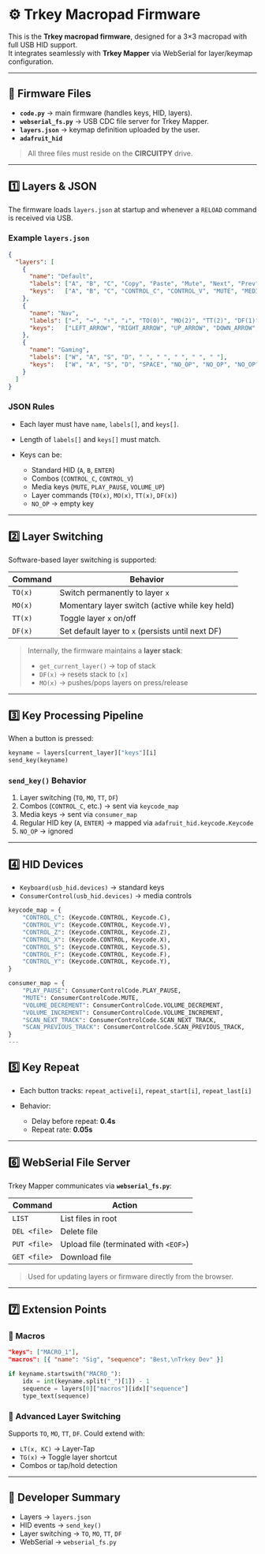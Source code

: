 
# ⚙️ Trkey Macropad Firmware

This is the **Trkey macropad firmware**, designed for a 3×3 macropad with full USB HID support.  
It integrates seamlessly with **Trkey Mapper** via WebSerial for layer/keymap configuration.

---

## 📂 Firmware Files

* **`code.py`** → main firmware (handles keys, HID, layers).  
* **`webserial_fs.py`** → USB CDC file server for Trkey Mapper.  
* **`layers.json`** → keymap definition uploaded by the user.  
* **`adafruit_hid`**
> All three files must reside on the **CIRCUITPY** drive.

---

## 1️⃣ Layers & JSON

The firmware loads `layers.json` at startup and whenever a `RELOAD` command is received via USB.

### Example `layers.json`

```json
{
  "layers": [
    {
      "name": "Default",
      "labels": ["A", "B", "C", "Copy", "Paste", "Mute", "Next", "Prev", "Vol+"],
      "keys":   ["A", "B", "C", "CONTROL_C", "CONTROL_V", "MUTE", "MEDIA_NEXT", "MEDIA_PREVIOUS", "VOLUME_UP"]
    },
    {
      "name": "Nav",
      "labels": ["←", "→", "↑", "↓", "TO(0)", "MO(2)", "TT(2)", "DF(1)", " "],
      "keys":   ["LEFT_ARROW", "RIGHT_ARROW", "UP_ARROW", "DOWN_ARROW", "TO(0)", "MO(2)", "TT(2)", "DF(1)", "NO_OP"]
    },
    {
      "name": "Gaming",
      "labels": ["W", "A", "S", "D", " ", " ", " ", " ", " "],
      "keys":   ["W", "A", "S", "D", "SPACE", "NO_OP", "NO_OP", "NO_OP", "NO_OP"]
    }
  ]
}
````

### JSON Rules

* Each layer must have `name`, `labels[]`, and `keys[]`.
* Length of `labels[]` and `keys[]` must match.
* Keys can be:

  * Standard HID (`A`, `B`, `ENTER`)
  * Combos (`CONTROL_C`, `CONTROL_V`)
  * Media keys (`MUTE`, `PLAY_PAUSE`, `VOLUME_UP`)
  * Layer commands (`TO(x)`, `MO(x)`, `TT(x)`, `DF(x)`)
  * `NO_OP` → empty key

---

## 2️⃣ Layer Switching

Software-based layer switching is supported:

| Command | Behavior                                          |
| ------- | ------------------------------------------------- |
| `TO(x)` | Switch permanently to layer `x`                   |
| `MO(x)` | Momentary layer switch (active while key held)    |
| `TT(x)` | Toggle layer `x` on/off                           |
| `DF(x)` | Set default layer to `x` (persists until next DF) |

> Internally, the firmware maintains a **layer stack**:
>
> * `get_current_layer()` → top of stack
> * `DF(x)` → resets stack to `[x]`
> * `MO(x)` → pushes/pops layers on press/release

---

## 3️⃣ Key Processing Pipeline

When a button is pressed:

```python
keyname = layers[current_layer]["keys"][i]
send_key(keyname)
```

### `send_key()` Behavior

1. Layer switching (`TO`, `MO`, `TT`, `DF`)
2. Combos (`CONTROL_C`, etc.) → sent via `keycode_map`
3. Media keys → sent via `consumer_map`
4. Regular HID key (`A`, `ENTER`) → mapped via `adafruit_hid.keycode.Keycode`
5. `NO_OP` → ignored

---

## 4️⃣ HID Devices

* `Keyboard(usb_hid.devices)` → standard keys
* `ConsumerControl(usb_hid.devices)` → media controls
```python
keycode_map = {
    "CONTROL_C": (Keycode.CONTROL, Keycode.C),
    "CONTROL_V": (Keycode.CONTROL, Keycode.V),
    "CONTROL_Z": (Keycode.CONTROL, Keycode.Z),
    "CONTROL_X": (Keycode.CONTROL, Keycode.X),
    "CONTROL_S": (Keycode.CONTROL, Keycode.S),
    "CONTROL_F": (Keycode.CONTROL, Keycode.F),
    "CONTROL_Y": (Keycode.CONTROL, Keycode.Y),
}

consumer_map = {
    "PLAY_PAUSE": ConsumerControlCode.PLAY_PAUSE,
    "MUTE": ConsumerControlCode.MUTE,
    "VOLUME_DECREMENT": ConsumerControlCode.VOLUME_DECREMENT,
    "VOLUME_INCREMENT": ConsumerControlCode.VOLUME_INCREMENT,
    "SCAN_NEXT_TRACK": ConsumerControlCode.SCAN_NEXT_TRACK,
    "SCAN_PREVIOUS_TRACK": ConsumerControlCode.SCAN_PREVIOUS_TRACK,
}
---
```
## 5️⃣ Key Repeat

* Each button tracks: `repeat_active[i]`, `repeat_start[i]`, `repeat_last[i]`
* Behavior:

  * Delay before repeat: **0.4s**
  * Repeat rate: **0.05s**

---

## 6️⃣ WebSerial File Server

Trkey Mapper communicates via **`webserial_fs.py`**:

| Command      | Action                                          |
| ------------ | ----------------------------------------------- |
| `LIST`       | List files in root                              |
| `DEL <file>` | Delete file                                     |
| `PUT <file>` | Upload file (terminated with `<EOF>`)           |
| `GET <file>` | Download file                                   |

> Used for updating layers or firmware directly from the browser.

---

## 7️⃣ Extension Points

### 🔹 Macros

```json
"keys": ["MACRO_1"],
"macros": [{ "name": "Sig", "sequence": "Best,\nTrkey Dev" }]
```

```python
if keyname.startswith("MACRO_"):
    idx = int(keyname.split("_")[1]) - 1
    sequence = layers[0]["macros"][idx]["sequence"]
    type_text(sequence)
```


### 🔹 Advanced Layer Switching

Supports `TO`, `MO`, `TT`, `DF`. Could extend with:

* `LT(x, KC)` → Layer-Tap
* `TG(x)` → Toggle layer shortcut
* Combos or tap/hold detection

---

## 🔑 Developer Summary

* Layers → `layers.json`
* HID events → `send_key()`
* Layer switching → `TO`, `MO`, `TT`, `DF`
* WebSerial → `webserial_fs.py`



```

